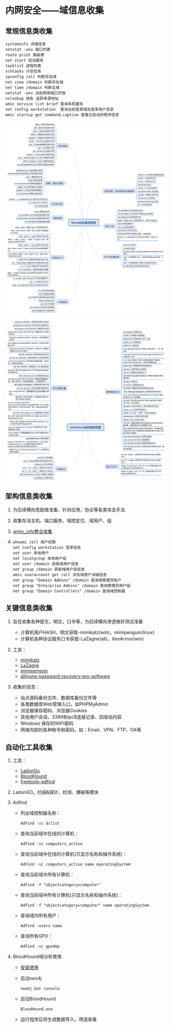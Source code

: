 # 内网安全——域信息收集

## 常规信息类收集

``` shell
systeminfo 详细信息
netstat -ano 端口列表
route print 路由表
net start 启动服务
tasklist 进程列表
schtasks 计划任务
ipconfig /all 判断存在域
net view /domain 判断存在域
net time /domain 判断主域
netstat -ano 当前网络端口开放
nslookup 域名 追踪来源地址
wmic service list brief 查询本机服务
net config workstation  查询当前登录域及登录用户信息
wmic startup get command,caption 查看已启动的程序信息
```

![内网信息收集1](img/NwXxsj1.png)

![内网信息收集2](img/NwXxsj2.png)



## 架构信息类收集

1. 为后续横向思路做准备，针对应用，协议等各类攻击手法

2. 收集存活主机、端口服务、域控定位、域用户、组

3. [wmic_info整合收集](https://codeload.github.com/Alex-null/wmic_info_gather/)

4. ``` shell
   whoami /all 用户权限
   net config workstation 登录信息
   net user 本地用户
   net localgroup 本地用户组
   net user /domain 获取域用户信息
   net group /domain 获取域用户组信息
   wmic useraccount get /all 涉及域用户详细信息
   net group "Domain Admins" /domain 查询域管理员账户
   net group "Enterprise Admins" /domain 查询管理员用户组
   net group "Domain Controllers" /domain 查询域控制器
   ```

## 关键信息类收集

1. 旨在收集各种密文，明文，口令等，为后续横向渗透做好测试准备
   - 计算机用户HASH，明文获取-mimikatz(win)，mimipenguin(linux)
   - 计算机各种协议服务口令获取-LaZagne(all)，XenArmor(win)

2. 工具：
   - [mimikatz](https://github.com/gentilkiwi/mimikatz/)
   - [LaZagne](https://github.com/AlessandroZ/LaZagne/)
   - [mimipenguin](https://github.com/huntergregal/mimipenguin)
   - [allinone-password-recovery-pro-software](https://xenarmor.com/allinone-password-recovery-pro-software/)

3. 收集的信息：
   - 站点源码备份文件、数据库备份文件等
   - 各类数据库Web管理入口，如PHPMyAdmin
   - 浏览器保存密码、浏览器Cookies
   - 其他用户会话、3389和ipc$连接记录、回收站内容
   - Windows 保存的WIFI密码
   - 网络内部的各种帐号和密码，如：Email、VPN、FTP、OA等



## 自动化工具收集

1. 工具：

   - [LadonGo](https://github.com/k8gege/LadonGo)
   - [BloodHound](https://github.com/BloodHoundAD/BloodHound)
   - [freetools-adfind](http://www.joeware.net/freetools/tools/adfind/index.htm)

2. LadonGO。扫描&探针、检测、爆破等模块

3. Adfind

   - 列出域控制器名称：

     ``` shell
     AdFind -sc dclist
     ```

   - 查询当前域中在线的计算机：

     ``` shell
     AdFind -sc computers_active
     ```

   - 查询当前域中在线的计算机(只显示名称和操作系统)：

     ``` shell
     AdFind -sc computers_active name operatingSystem
     ```

   - 查询当前域中所有计算机：

     ``` shell
     AdFind -f "objectcategory=computer"
     ```

   - 查询当前域中所有计算机(只显示名称和操作系统)：

     ``` shell
     AdFind -f "objectcategory=computer" name operatingSystem
     ```

   - 查询域内所有用户：

     ``` shell
     AdFind -users name
     ```

   - 查询所有GPO：

     ``` shell
     AdFind -sc gpodmp
     ```

4. BloodHound域分析使用

   - [安装使用](http://cn-sec.com/archives/146548.html)

   - 启动neo4j 

     ``` shell
     neo4j.bat console
     ```

   - 启动BloodHound 

     ``` shell
     BloodHound.exe
     ```

   - 运行程序后将生成数据导入，筛选查看